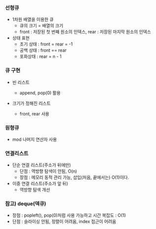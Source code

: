 ### 선형큐
- 1차원 배열을 이용한 큐
    - 큐의 크기 = 배열의 크기
    - front : 저장된 첫 번째 원소의 인덱스, rear : 저장된 마지막 원소의 인덱스 
- 상태 표현
    - 초기 상태 : front = rear = -1
    - 공백 상태 : front == rear
    - 포화상태 : rear = n - 1 

### 큐 구현
- 빈 리스트 
  - append, pop(0) 활용
  
- 크기가 정해진 리스트 
  - front, rear 사용
  
### 원형큐
- mod 나머지 연산자 사용 

### 연결리스트 
- 단순 연결 리스트(주소가 뒤에만)
  - 단점 : 역방향 탐색이 안됨, O(n)
  - 장점 : 메모리 동적 관리 가능, 삽입(처음, 끝에서는) O(1)이다.
- 이중 연결 리스트(주소가 앞 뒤)
  - 역방향 탐색 개선 
  
### 참고) deque(덱큐) 
- 장점 : popleft(), pop(0)처럼 사용 가능하고 시간 복잡도 : O(1) 
- 단점 : 슬라이싱 안됨, 정렬이 어려움, index 접근이 어려움 


